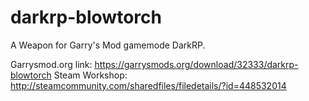 # darkrp-blowtorch
A Weapon for Garry's Mod gamemode DarkRP.

Garrysmod.org link: https://garrysmods.org/download/32333/darkrp-blowtorch
Steam Workshop: http://steamcommunity.com/sharedfiles/filedetails/?id=448532014
